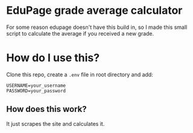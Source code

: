 # EduPage grade average calculator

For some reason edupage doesn't have this build in, so I made this small script to calculate the average if you received a new grade.

# How do I use this?

Clone this repo, create a `.env` file in root directory and add:

```env
USERNAME=your_username
PASSWORD=your_password

```

## How does this work?

It just scrapes the site and calculates it.
